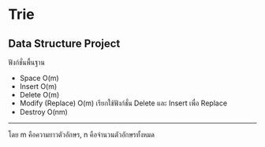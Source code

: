# Trie
  Data Structure Project
  -----------------------------------------------------------------
  ฟังก์ชั่นพื้นฐาน
  - Space O(m)
  - Insert O(m)
  - Delete O(m)
  - Modify (Replace) O(m) เรียกใช้ฟังก์ชั่น Delete และ Insert เพื่อ Replace
  - Destroy O(nm)
  -----------------------------------------------------------------
  โดย m คือความยาวตัวอักษร, n คือจำนวนตัวอักษรทั้งหมด   
  
  
